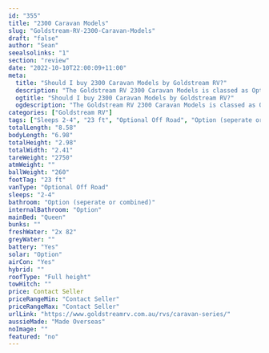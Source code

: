 ```yaml
---
id: "355"
title: "2300 Caravan Models"
slug: "Goldstream-RV-2300-Caravan-Models"
draft: "false"
author: "Sean"
seealsolinks: "1"
section: "review"
date: "2022-10-10T22:00:09+11:00"
meta:
  title: "Should I buy 2300 Caravan Models by Goldstream RV?"
  description: "The Goldstream RV 2300 Caravan Models is classed as Optional Off Road, and sleeps 2-4 people. It is Made Overseas and comes in at 23 ft. It generally has Option (seperate or combined)."
  ogtitle: "Should I buy 2300 Caravan Models by Goldstream RV?"
  ogdescription: "The Goldstream RV 2300 Caravan Models is classed as Optional Off Road, and sleeps 2-4 people. It is Made Overseas and comes in at 23 ft. It generally has Option (seperate or combined)."
categories: ["Goldstream RV"]
tags: ["Sleeps 2-4", "23 ft", "Optional Off Road", "Option (seperate or combined)", "Full height", "Price Unknown", "Made Overseas"]
totalLength: "8.58"
bodyLength: "6.98"
totalHeight: "2.98"
totalWidth: "2.41"
tareWeight: "2750"
atmWeight: ""
ballWeight: "260"
footTag: "23 ft"
vanType: "Optional Off Road"
sleeps: "2-4"
bathroom: "Option (seperate or combined)"
internalBathroom: "Option"
mainBed: "Queen"
bunks: ""
freshWater: "2x 82"
greyWater: ""
battery: "Yes"
solar: "Option"
airCon: "Yes"
hybrid: ""
roofType: "Full height"
towHitch: ""
price: Contact Seller
priceRangeMin: "Contact Seller"
priceRangeMax: "Contact Seller"
urlLink: "https://www.goldstreamrv.com.au/rvs/caravan-series/"
aussieMade: "Made Overseas"
noImage: ""
featured: "no"
---
```

